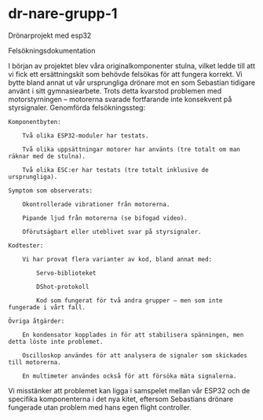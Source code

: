 # dr-nare-grupp-1
Drönarprojekt med esp32

Felsökningsdokumentation

I början av projektet blev våra originalkomponenter stulna, vilket ledde till att vi fick ett ersättningskit som behövde felsökas för att fungera korrekt. Vi bytte bland annat ut vår ursprungliga drönare mot en som Sebastian tidigare använt i sitt gymnasiearbete. Trots detta kvarstod problemen med motorstyrningen – motorerna svarade fortfarande inte konsekvent på styrsignaler.
Genomförda felsökningssteg:

    Komponentbyten:

        Två olika ESP32-moduler har testats.

        Två olika uppsättningar motorer har använts (tre totalt om man räknar med de stulna).

        Två olika ESC:er har testats (tre totalt inklusive de ursprungliga).

    Symptom som observerats:

        Okontrollerade vibrationer från motorerna.

        Pipande ljud från motorerna (se bifogad video).

        Oförutsägbart eller uteblivet svar på styrsignaler.

    Kodtester:

        Vi har provat flera varianter av kod, bland annat med:

            Servo-biblioteket

            DShot-protokoll

            Kod som fungerat för två andra grupper – men som inte fungerade i vårt fall.

    Övriga åtgärder:

        En kondensator kopplades in för att stabilisera spänningen, men detta löste inte problemet.

        Oscilloskop användes för att analysera de signaler som skickades till motorerna.

        En multimeter användes också för att försöka mäta signalerna.

Vi misstänker att problemet kan ligga i samspelet mellan vår ESP32 och de specifika komponenterna i det nya kitet, eftersom Sebastians drönare fungerade utan problem med hans egen flight controller.
